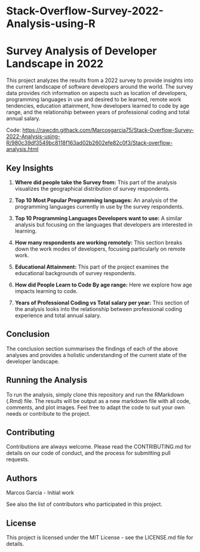 # Stack-Overflow-Survey-2022-Analysis-using-R

# Survey Analysis of Developer Landscape in 2022

This project analyzes the results from a 2022 survey to provide insights into the current landscape of software developers around the world. The survey data provides rich information on aspects such as location of developers, programming languages in use and desired to be learned, remote work tendencies, education attainment, how developers learned to code by age range, and the relationship between years of professional coding and total annual salary.

Code: https://rawcdn.githack.com/Marcosgarcia75/Stack-Overflow-Survey-2022-Analysis-using-R/980c39df3549bc8118f163ad02b2602efe82c0f3/Stack-overflow-analysis.html

## Key Insights

1. **Where did people take the Survey from:** This part of the analysis visualizes the geographical distribution of survey respondents.

2. **Top 10 Most Popular Programming languages:** An analysis of the programming languages currently in use by the survey respondents.

3. **Top 10 Programming Languages Developers want to use:** A similar analysis but focusing on the languages that developers are interested in learning.

4. **How many respondents are working remotely:** This section breaks down the work modes of developers, focusing particularly on remote work.

5. **Educational Attainment:** This part of the project examines the educational backgrounds of survey respondents.

6. **How did People Learn to Code By age range:** Here we explore how age impacts learning to code.

7. **Years of Professional Coding vs Total salary per year:** This section of the analysis looks into the relationship between professional coding experience and total annual salary.

## Conclusion

The conclusion section summarises the findings of each of the above analyses and provides a holistic understanding of the current state of the developer landscape.


## Running the Analysis

To run the analysis, simply clone this repository and run the RMarkdown (.Rmd) file. The results will be output as a new markdown file with all code, comments, and plot images. Feel free to adapt the code to suit your own needs or contribute to the project.

## Contributing

Contributions are always welcome. Please read the CONTRIBUTING.md for details on our code of conduct, and the process for submitting pull requests.

## Authors

Marcos Garcia - Initial work

See also the list of contributors who participated in this project.

## License

This project is licensed under the MIT License - see the LICENSE.md file for details.
